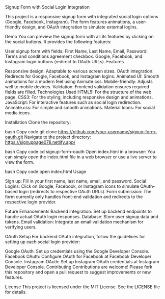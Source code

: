 Signup Form with Social Login Integration

This project is a responsive signup form with integrated social login options (Google, Facebook, Instagram). The form features animations, a user-friendly design, and OAuth integration to simulate external logins.

Demo
You can preview the signup form with all its features by clicking on the social buttons. It provides the following features:

User signup form with fields: First Name, Last Name, Email, Password.
Terms and conditions agreement checkbox.
Google, Facebook, and Instagram login buttons (redirect to OAuth URLs).
Features

Responsive design: Adaptable to various screen sizes.
OAuth integration: Redirects for Google, Facebook, and Instagram logins.
Animated UI: Smooth animations for a modern feel using Animate.css.
Mobile-friendly: Adjusts well to mobile devices.
Validation: Frontend validation ensures required fields are filled.
Technologies Used
HTML5: For the structure of the web page.
CSS3: For the styling, including responsive design and animations.
JavaScript: For interactive features such as social login redirection.
Animate.css: For simple and smooth animations.
Material Icons: For social media icons.

Installation
Clone the repository:

bash
Copy code
git clone https://github.com/your-username/signup-form-oauth.git
Navigate to the project directory: https://signuppage078.netlify.app/

bash
Copy code
cd signup-form-oauth
Open index.html in a browser: You can simply open the index.html file in a web browser or use a live server to view the form.

bash
Copy code
open index.html
Usage

Sign up: Fill in your first name, last name, email, and password.
Social Logins: Click on Google, Facebook, or Instagram icons to simulate OAuth-based login (redirects to respective OAuth URLs).
Form submission: The form currently only handles front-end validation and redirects to the respective login provider.

Future Enhancements
Backend integration: Set up backend endpoints to handle actual OAuth login responses.
Database: Store user signup data and tokens.
Email validation: Integrate an email validation mechanism for verifying users.

OAuth Setup
For backend OAuth integration, follow the guidelines for setting up each social login provider:

Google OAuth: Set up credentials using the Google Developer Console.
Facebook OAuth: Configure OAuth for Facebook at Facebook Developer Console.
Instagram OAuth: Set up Instagram OAuth credentials at Instagram Developer Console.
Contributing
Contributions are welcome! Please fork this repository and open a pull request to suggest improvements or new features.

License
This project is licensed under the MIT License. See the LICENSE file for details.
